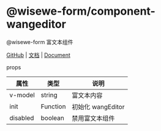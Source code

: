# @wisewe-form/component-wangeditor

@wisewe-form 富文本组件

[GitHub](https://github.com/wangg-912/wisewe-form) | [文档]() | [Document]()


props

| 属性            | 类型  | 说明                                  |
| -------------- | --------  | ------------------------------ |
| v-model       |  string   | 富文本内容 |
| init         |  Function | 初始化 wangEditor |
| disabled   |  boolean   | 禁用富文本组件 |
